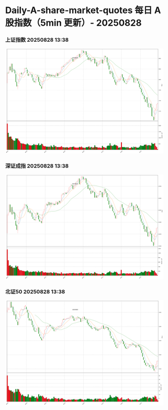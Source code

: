 
# Daily-A-share-market-quotes 每日 A 股指数（5min 更新）- 20250828

### 上证指数 20250828 13:38
![](./fig/2025/8/20250828-sh000001.png)

### 深证成指 20250828 13:38
![](./fig/2025/8/20250828-sz399001.png)

### 北证50 20250828 13:38
![](./fig/2025/8/20250828-bj899050.png)
